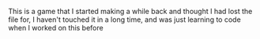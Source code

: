 This is a game that I started making a while back and thought I had lost the file for, I haven't touched it in a long time, and was just learning to code when I worked on this before

